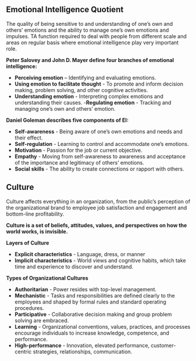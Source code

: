 ## Emotional Intelligence Quotient ## 
The quality of being sensitive to and understanding of one’s own and others’ emotions and the ability to manage one’s own emotions and impulses. TA function required to deal with people from different scale and areas on regular basis where emotional intelligence play very important role.

**Peter Salovey and John D. Mayer define four branches of emotional intelligence:**
- **Perceiving emotion** – Identifying and evaluating emotions.
- **Using emotion to facilitate thought** - To promote and inform decision making, problem solving, and other cognitive activities.
- **Understanding emotion** - Interpreting complex emotions and understanding their causes.
-**Regulating emotion** - Tracking and managing one’s own and others’ emotion.

**Daniel Goleman describes five components of EI:**
- **Self-awareness**  -  Being aware of one’s own emotions and needs and their effect.
- **Self-regulation** - Learning to control and accommodate one’s emotions.
- **Motivation** -  Passion for the job or current objective. 
- **Empathy** - Moving from self-awareness to awareness and acceptance of the importance and legitimacy 	   of others’ emotions. 
- **Social skills** - The ability to create connections or rapport with others.

## Culture ##
Culture affects everything in an organization, from the public’s perception of the organizational brand to employee job satisfaction and engagement and bottom-line profitability. 

**Culture is a set of beliefs, attitudes, values, and perspectives on how the world works, is invisible.**

**Layers of Culture** 
- **Explicit characteristics** - Language, dress, or manner
- **Implicit characteristics** - World views and cognitive habits, which take time and experience to discover and understand.

**Types of Organizational Cultures**
- **Authoritarian** - Power resides with top-level management.
- **Mechanistic** - Tasks and responsibilities are defined clearly to the employees and shaped by formal rules and standard operating procedures.
- **Participative** - Collaborative decision making and group problem solving are embraced.
- **Learning** - Organizational conventions, values, practices, and processes encourage individuals to increase knowledge, competence, and performance.
- **High-performance** - Innovation, elevated performance, customer-centric strategies, relationships, communication.



















